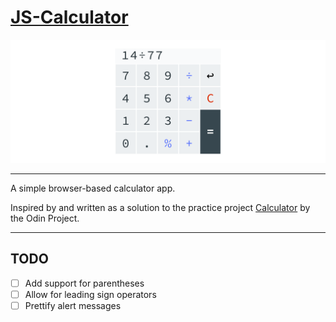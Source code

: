 # [JS-Calculator](https://clavierbulb-green.github.io/JS-Calculator/)

![screenshot of calculator app](assets/images/preview/screenshot.png)

---
A simple browser-based calculator app.

Inspired by and written as a solution to the practice project
[Calculator](https://www.theodinproject.com/courses/web-development-101/lessons/calculator) by the Odin Project.

---
## TODO

- [ ] Add support for parentheses
- [ ] Allow for leading sign operators
- [ ] Prettify alert messages
